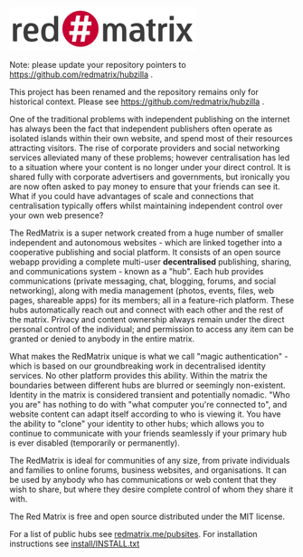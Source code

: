 ![the Red Matrix](images/rm.png)

Note: please update your repository pointers to https://github.com/redmatrix/hubzilla .

This project has been renamed and the repository remains only for historical context. Please see
https://github.com/redmatrix/hubzilla .

 
One of the traditional problems with independent publishing on the internet has always been the fact that independent publishers often operate as isolated islands within their own website, and spend most of their resources attracting visitors. The rise of corporate providers and social networking services alleviated many of these problems; however centralisation has led to a situation where your content is no longer under your direct control. It is shared fully with corporate advertisers and governments, but ironically you are now often asked to pay money to ensure that your friends can see it. What if you could have advantages of scale and connections that centralisation typically offers whilst maintaining independent control over your own web presence?

The RedMatrix is a super network created from a huge number of smaller independent and autonomous websites - which are linked together into a cooperative publishing and social platform. It consists of an open source webapp providing a complete multi-user **decentralised** publishing, sharing, and communications system - known as a "hub". Each hub provides communications (private messaging, chat, blogging, forums, and social networking), along with media management (photos, events, files, web pages, shareable apps) for its members; all in a feature-rich platform. These hubs automatically reach out and connect with each other and the rest of the matrix. Privacy and content ownership always remain under the direct personal control of the individual; and permission to access any item can be granted or denied to anybody in the entire matrix.

What makes the RedMatrix unique is what we call "magic authentication" - which is based on our groundbreaking work in decentralised identity services. No other platform provides this ability. Within the matrix the boundaries between different hubs are blurred or seemingly non-existent. Identity in the matrix is considered transient and potentially nomadic. "Who you are" has nothing to do with "what computer you're connected to", and website content can adapt itself according to who is viewing it. You have the ability to "clone" your identity to other hubs; which allows you to continue to communicate with your friends seamlessly if your primary hub is ever disabled (temporarily or permanently).

The RedMatrix is ideal for communities of any size, from private individuals and families to online forums, business websites, and organisations. It can be used by anybody who has communications or web content that they wish to share, but where they desire complete control of whom they share it with.

The Red Matrix is free and open source distributed under the MIT license.

For a list of public hubs see [redmatrix.me/pubsites](https://redmatrix.me/pubsites). For installation instructions see [install/INSTALL.txt](install/INSTALL.txt)
